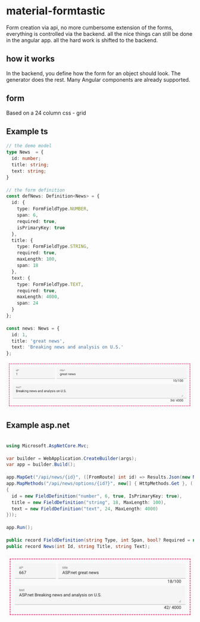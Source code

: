 # material-formtastic

Form creation via api, no more cumbersome extension of the forms, everything is controlled via the backend. all the nice things can still be done in the angular app. all the hard work is shifted to the backend.

## how it works

In the backend, you define how the form for an object should look. The generator does the rest. Many Angular components are already supported.

## form 


Based on a 24 column css - grid

## Example ts

```ts
// the demo model
type News  = {
  id: number;
  title: string;
  text: string;
}

// the form definition
const defNews: Definition<News> = {
  id: {
    type: FormFieldType.NUMBER,
    span: 6,
    required: true,
    isPrimaryKey: true
  },
  title: {
    type: FormFieldType.STRING,
    required: true,
    maxLength: 100,
    span: 18
  },
  text: {
    type: FormFieldType.TEXT,
    required: true,
    maxLength: 4000,
    span: 24
  }
};

const news: News = {
  id: 1, 
  title: 'great news', 
  text: 'Breaking news and analysis on U.S.'
};
```

<img src="docs/sample-result.png">


## Example asp.net

```c#

using Microsoft.AspNetCore.Mvc;

var builder = WebApplication.CreateBuilder(args);
var app = builder.Build();

app.MapGet("/api/news/{id}", ([FromRoute] int id) => Results.Json(new News(id + 666, "ASP.net great news", "ASP.net Breaking news and analysis on U.S.")));
app.MapMethods("/api/news/options/{id?}", new[] { HttpMethods.Get }, ([FromRoute] int? id) => Results.Json(new
{
  id = new FieldDefinition("number", 6, true, IsPrimaryKey: true),
  title = new FieldDefinition("string", 18, MaxLength: 100),
  text = new FieldDefinition("text", 24, MaxLength: 4000)
}));

app.Run();

public record FieldDefinition(string Type, int Span, bool? Required = null, int? MaxLength = null, bool? IsPrimaryKey = null);
public record News(int Id, string Title, string Text);


```

<img src="docs/sample-result-asp-net.png">
